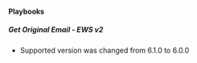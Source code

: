 
#### Playbooks
##### Get Original Email - EWS v2
- Supported version was changed from 6.1.0 to 6.0.0